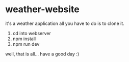 # weather-website
it's a weather application
all you have to do is to clone it.
1. cd into webserver
2. npm install
3. npm run dev

well, that is all... have a good day :)
